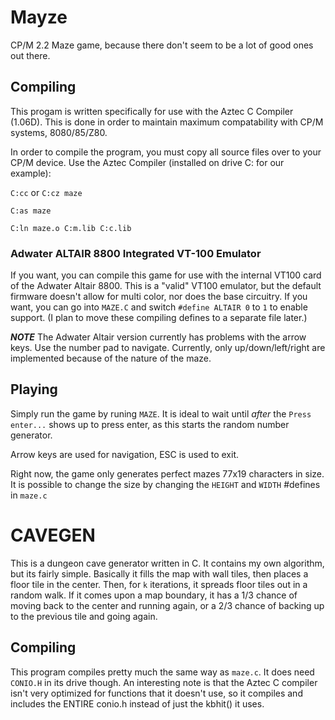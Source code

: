 # Mayze
CP/M 2.2 Maze game, because there don't seem to be a lot of good ones out there.

## Compiling

This progam is written specifically for use with the Aztec C Compiler (1.06D). This is done in order to maintain maximum compatability with CP/M systems, 8080/85/Z80.

In order to compile the program, you must copy all source files over to your CP/M device. Use the Aztec Compiler (installed on drive C: for our example):

`C:cc` or `C:cz maze`

`C:as maze`

`C:ln maze.o C:m.lib C:c.lib`

### Adwater ALTAIR 8800 Integrated VT-100 Emulator
If you want, you can compile this game for use with the internal VT100 card of the Adwater Altair 8800. This is a "valid" VT100 emulator, but the default firmware doesn't allow for multi color, nor does the base circuitry. If you want, you can go into `MAZE.C` and switch `#define ALTAIR 0` to `1` to enable support. (I plan to move these compiling defines to a separate file later.)

***NOTE***
The Adwater Altair version currently has problems with the arrow keys. Use the number pad to navigate. Currently, only up/down/left/right are implemented because of the nature of the maze.

## Playing

Simply run the game by runing `MAZE`. It is ideal to wait until *after* the `Press enter...` shows up to press enter, as this starts the random number generator.

Arrow keys are used for navigation, ESC is used to exit.

Right now, the game only generates perfect mazes 77x19 characters in size. It is possible to change the size by changing the `HEIGHT` and `WIDTH` #defines in `maze.c`

# CAVEGEN

This is a dungeon cave generator written in C. It contains my own algorithm, but its fairly simple. Basically it fills the map with wall tiles, then places a floor tile in the center. Then, for `k` iterations, it spreads floor tiles out in a random walk. If it comes upon a map boundary, it has a 1/3 chance of moving back to the center and running again, or a 2/3 chance of backing up to the previous tile and going again.

## Compiling
This program compiles pretty much the same way as `maze.c`. It does need `CONIO.H` in its drive though. An interesting note is that the Aztec C compiler isn't very optimized for functions that it doesn't use, so it compiles and includes the ENTIRE conio.h instead of just the kbhit() it uses.